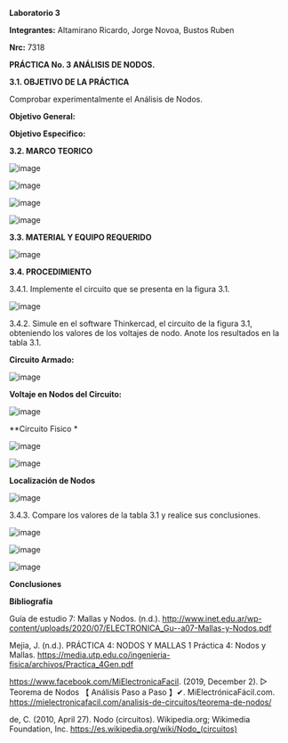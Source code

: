 **Laboratorio 3**

**Integrantes:** Altamirano Ricardo, Jorge Novoa, Bustos Ruben

**Nrc:** 7318

**PRÁCTICA No. 3 ANÁLISIS DE NODOS.**

**3.1. OBJETIVO DE LA PRÁCTICA**

Comprobar experimentalmente el Análisis de Nodos.

**Objetivo General:**

**Objetivo Especifico:**

**3.2. MARCO TEORICO**

![image](https://user-images.githubusercontent.com/105680588/172737280-396751fc-507d-4ba5-bc3e-44e8aaa3229d.png)

![image](https://user-images.githubusercontent.com/105680588/172737322-04471f81-ceb5-47a8-a546-e467b824b145.png)

![image](https://user-images.githubusercontent.com/105680588/172737357-7d518a97-c054-45f4-ae46-961e5590ac6e.png)

![image](https://user-images.githubusercontent.com/105680588/172752219-17b85de2-4563-45fc-96bf-c1a9d9db976d.png)

**3.3. MATERIAL Y EQUIPO REQUERIDO**

![image](https://user-images.githubusercontent.com/105680588/172724156-6ae602d7-17a1-4a14-ae8f-13df1663ab46.png)

**3.4. PROCEDIMIENTO**

3.4.1. Implemente el circuito que se presenta en la figura 3.1.

![image](https://user-images.githubusercontent.com/105680588/172724369-4820aca8-31db-466b-8f2a-dc952f88491d.png)

3.4.2. Simule en el software Thinkercad, el circuito de la figura 3.1, obteniendo los valores de los voltajes de nodo. Anote los resultados en la tabla 3.1.

**Circuito Armado:**

![image](https://user-images.githubusercontent.com/105680588/172725133-c0c91e95-756e-46de-ac51-a449705f796c.png)

**Voltaje en Nodos del Circuito:**

![image](https://user-images.githubusercontent.com/105680588/172725895-6dbe6db9-0773-4a6d-9338-4651453eb04b.png)

**Circuito Fisico *

![image](https://user-images.githubusercontent.com/105680588/172751442-c441a13c-c816-4c28-aa6d-b6c9d9eebfe6.png)

![image](https://user-images.githubusercontent.com/105680588/172751462-5880b939-f1c8-44a9-a74f-ea8d5cf1db96.png)

**Localización de Nodos**

![image](https://user-images.githubusercontent.com/105680588/172726850-1b1feb95-c6c5-45fc-99f3-bab11e630033.png)

3.4.3. Compare los valores de la tabla 3.1 y realice sus conclusiones.

![image](https://user-images.githubusercontent.com/105680588/172739597-c75b141b-d292-452f-847d-46019c056d01.png)

![image](https://user-images.githubusercontent.com/105680588/172739672-03c9a1ef-7eda-4194-83ed-0ee06866c0e0.png)

![image](https://user-images.githubusercontent.com/105680588/172742366-9c4df7cf-5bb1-4875-af6d-81d3fe675af5.png)

**Conclusiones**

**Bibliografía**

Guía de estudio 7: Mallas y Nodos. (n.d.). http://www.inet.edu.ar/wp-content/uploads/2020/07/ELECTRONICA_Gu--a07-Mallas-y-Nodos.pdf

‌Mejia, J. (n.d.). PRÁCTICA 4: NODOS Y MALLAS 1 Práctica 4: Nodos y Mallas. https://media.utp.edu.co/ingenieria-fisica/archivos/Practica_4Gen.pdf

‌https://www.facebook.com/MiElectronicaFacil. (2019, December 2). ▷ Teorema de Nodos 【 Análisis Paso a Paso 】✔. MiElectrónicaFácil.com. https://mielectronicafacil.com/analisis-de-circuitos/teorema-de-nodos/

‌de, C. (2010, April 27). Nodo (circuitos). Wikipedia.org; Wikimedia Foundation, Inc. https://es.wikipedia.org/wiki/Nodo_(circuitos)

‌






